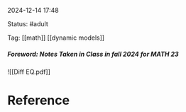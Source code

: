 
2024-12-14 17:48

Status: #adult

Tag: [[math]] [[dynamic models]] 

##### Foreword: Notes Taken in Class in fall 2024 for MATH 23

![[Diff EQ.pdf]]



# Reference
